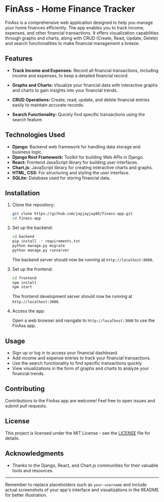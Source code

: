 # FinAss - Home Finance Tracker

FinAss is a comprehensive web application designed to help you manage your home finances efficiently. The app enables you to track income, expenses, and other financial transactions. It offers visualization capabilities through graphs and charts, along with CRUD (Create, Read, Update, Delete) and search functionalities to make financial management a breeze.

## Features

- **Track Income and Expenses:** Record all financial transactions, including income and expenses, to keep a detailed financial record.

- **Graphs and Charts:** Visualize your financial data with interactive graphs and charts to gain insights into your financial trends.

- **CRUD Operations:** Create, read, update, and delete financial entries easily to maintain accurate records.

- **Search Functionality:** Quickly find specific transactions using the search feature.

## Technologies Used

- **Django:** Backend web framework for handling data storage and business logic.
- **Django Rest Framework:** Toolkit for building Web APIs in Django.
- **React:** Frontend JavaScript library for building user interfaces.
- **Chart.js:** JavaScript library for creating interactive charts and graphs.
- **HTML, CSS:** For structuring and styling the user interface.
- **SQLite:** Database used for storing financial data.

## Installation

1. Clone the repository:

   ```bash
   git clone https://github.com/jayjayjay86/finass-app.git
   cd finass-app
   ```

2. Set up the backend:

   ```bash
   cd backend
   pip install -r requirements.txt
   python manage.py migrate
   python manage.py runserver
   ```

   The backend server should now be running at `http://localhost:8000`.

3. Set up the frontend:

   ```bash
   cd frontend
   npm install
   npm start
   ```

   The frontend development server should now be running at `http://localhost:3000`.

4. Access the app:

   Open a web browser and navigate to `http://localhost:3000` to use the FinAss app.

## Usage

- Sign up or log in to access your financial dashboard.
- Add income and expense entries to track your financial transactions.
- Use the search functionality to find specific transactions quickly.
- View visualizations in the form of graphs and charts to analyze your financial trends.


## Contributing

Contributions to the FinAss app are welcome! Feel free to open issues and submit pull requests.

## License

This project is licensed under the MIT License - see the [LICENSE](LICENSE) file for details.

## Acknowledgments

- Thanks to the Django, React, and Chart.js communities for their valuable tools and resources.

---

Remember to replace placeholders such as `your-username` and include actual screenshots of your app's interface and visualizations in the README for better illustration.
